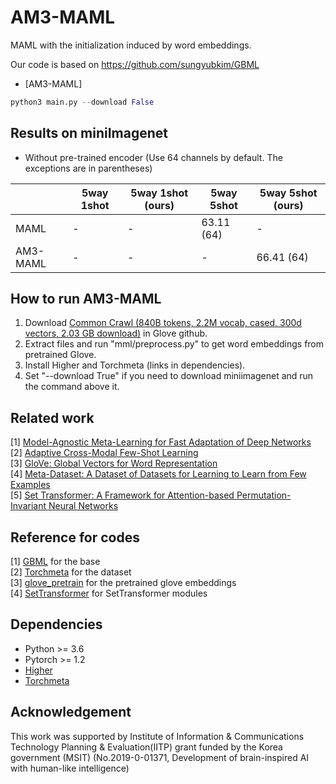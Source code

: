 # AM3-MAML
MAML with the initialization induced by word embeddings.

Our code is based on https://github.com/sungyubkim/GBML

* [AM3-MAML]

```python
python3 main.py --download False
```

## Results on miniImagenet

* Without pre-trained encoder (Use 64 channels by default. The exceptions are in parentheses)

|                | 5way 1shot          | 5way 1shot (ours) | 5way 5shot          | 5way 5shot (ours) |
| -------------- | ------------------- | ----------------- | ------------------- | ----------------- |
| MAML           | -                   | -                 | 63.11 (64)          | -                 |
| AM3-MAML       | -                   | -                 | -                   | 66.41 (64)        |

## How to run AM3-MAML

1. Download [Common Crawl (840B tokens, 2.2M vocab, cased, 300d vectors, 2.03 GB download)](https://github.com/stanfordnlp/GloVe) in Glove github. 
2. Extract files and run "mml/preprocess.py" to get word embeddings from pretrained Glove.
3. Install Higher and Torchmeta (links in dependencies).
4. Set "--download True" if you need to download miniimagenet and run the command above it.

## Related work

[1] [Model-Agnostic Meta-Learning for Fast Adaptation of Deep Networks](https://arxiv.org/abs/1703.03400) \
[2] [Adaptive Cross-Modal Few-Shot Learning](https://arxiv.org/abs/1902.07104) \
[3] [GloVe: Global Vectors for Word Representation](https://nlp.stanford.edu/pubs/glove.pdf) \
[4] [Meta-Dataset: A Dataset of Datasets for Learning to Learn from Few Examples](https://arxiv.org/abs/1903.03096) \
[5] [Set Transformer: A Framework for Attention-based Permutation-Invariant Neural Networks](https://arxiv.org/abs/1810.00825)

## Reference for codes

[1] [GBML](https://github.com/sungyubkim/GBML) for the base \
[2] [Torchmeta](https://github.com/tristandeleu/pytorch-meta) for the dataset \
[3] [glove_pretrain](https://github.com/aerinkim/glove_pretrain) for the pretrained glove embeddings \
[4] [SetTransformer](https://github.com/juho-lee/set_transformer) for SetTransformer modules

## Dependencies

* Python >= 3.6
* Pytorch >= 1.2
* [Higher](https://github.com/facebookresearch/higher) 
* [Torchmeta](https://github.com/tristandeleu/pytorch-meta) 

## Acknowledgement

This work was supported by Institute of Information & Communications Technology Planning & Evaluation(IITP) grant funded by the Korea government (MSIT) (No.2019-0-01371, Development of brain-inspired AI with human-like intelligence)
